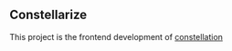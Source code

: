 ## Constellarize

This project is the frontend development of [constellation](https://github.com/tu-pm/constellation.git)

